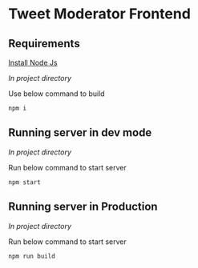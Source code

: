 # Tweet Moderator Frontend

## Requirements

[Install Node Js](https://nodejs.org/en/download/)

_In project directory_

Use below command to build

```
npm i
```

## Running server in dev mode

_In project directory_

Run below command to start server
```
npm start
```

## Running server in Production

_In project directory_

Run below command to start server
```
npm run build
```
